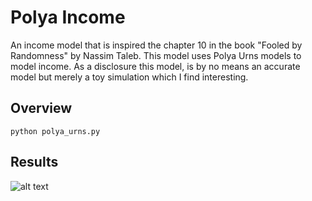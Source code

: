 # Polya Income
An income model that is inspired the chapter 10 in the book "Fooled by Randomness" by Nassim Taleb. This model uses Polya Urns models to model income. As a disclosure this model, is by no means an accurate model but merely a toy simulation which I find interesting. 

## Overview
```
python polya_urns.py
```

## Results
![alt text]()